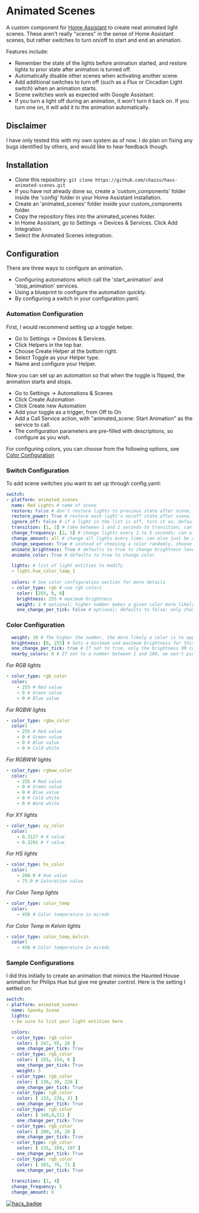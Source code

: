# Animated Scenes
A custom component for [Home Assistant](https://www.home-assistant.io/) to create neat animated light scenes. These aren't really "scenes" in the sense of Home Assistant scenes, but rather switches to turn on/off to start and end an animation.

Features include:
- Remember the state of the lights before animation started, and restore lights to prior state after animation is turned off.
- Automatically disable other scenes when activating another scene.
- Add additional switches to turn off (such as a Flux or Circadian Light switch) when an animation starts.
- Scene switches work as expected with Google Assistant.
- If you turn a light off during an animation, it won't turn it back on. If you turn one on, it will add it to the animation automatically.

## Disclaimer
I have only tested this with my own system as of now. I do plan on fixing any bugs identified by others, and would like to hear feedback though.

## Installation
- Clone this repository: `git clone https://github.com/chazzu/hass-animated-scenes.git`
- If you have not already done so, create a 'custom_components' folder inside the 'config' folder in your Home Assistant installation.
- Create an 'animated_scenes' folder inside your custom_components folder.
- Copy the repository files into the animated_scenes folder.
- In Home Assistant, go to Settings -> Devices & Services. Click Add Integration
- Select the Animated Scenes integration.

## Configuration 

There are three ways to configure an animation.

- Configuring automations which call the 'start_animation' and 'stop_animation' services.
- Using a blueprint to configure the automation quickly.
- By configuring a switch in your configuration.yaml.

### Automation Configuration

First, I would recommend setting up a toggle helper.

- Go to Settings -> Devices & Services. 
- Click Helpers in the top bar.
- Choose Create Helper at the bottom right.
- Select Toggle as your Helper type.
- Name and configure your Helper.

Now you can set up an automation so that when the toggle is flipped, the animation starts and stops.

- Go to Settings -> Automations & Scenes
- Click Create Automation
- Click Create new Automation
- Add your toggle as a trigger, from Off to On
- Add a Call Service action, with "animated_scene: Start Animation" as the service to call.
- The configuration parameters are pre-filled with descriptions, so configure as you wish.

For configuring colors, you can choose from the following options, see [Color Configuration](#color-configuration)


### Switch Configuration

To add scene switches you want to set up through config.yaml:

```yaml
switch:
- platform: animated_scenes
  name: Red Lights # name of scene
  restore: False # don't restore lights to previous state after scene, defaults to True
  restore_power: True # restore each light's on/off state after scene, defaults to False
  ignore_off: False # if a light in the list is off, turn it on. Defaults to True, meaning lights will be ignored if they are off.
  transition: [1, 2] # take between 1 and 2 seconds to transition; can also just be a number
  change_frequency: [2, 5] # change lights every 2 to 5 seconds; can also just be a number
  change_amount: all # change all lights every time; can also just be a number under 65,535 and under the number of lights in the scene
  change_sequence: True # instead of choosing a color randomly, choose in sequence
  animate_brightness: True # defaults to true to change brightness level
  animate_color: True # defaults to true to change color

  lights: # list of light entities to modify
  - light.hue_color_lamp_1
  
  colors: # See color configuration section for more details
  - color_type: rgb # use rgb colors
    color: [255, 0, 0]
    brightness: 255 # maximum brightness
    weight: 2 # optional; higher number makes a given color more likely to appear. Default is 10, so you can choose lower numbers to be less frequent
    one_change_per_tick: False # optional; defaults to false; only change color OR brightness on each tick, don't do both
```

### Color Configuration

```yaml
  weight: 10 # The higher the number, the more likely a color is to appear in the animation.
  brightness: [0, 255] # Sets a minimum and maximum brightness for this color group; can also just be a single number
  one_change_per_tick: true # If set to true, only the brightness OR color will change at one time
  nearby_colors: 0 # If set to a number between 1 and 100, we won't pick this color but will instead pick a 'nearby' color. This is useful for selecting, for example, a red and getting a series of lights of various shades of red. The number represents how 'far' from the original we might pick a color. This will only work for RGB, RGBW, and RGBWW
```

*For RGB lights*
```yaml
- color_type: rgb_color
  color:
    - 255 # Red value
    - 0 # Green value
    - 0 # Blue value
``` 

*For RGBW lights*
```yaml
- color_type: rgbw_color
  color:
    - 255 # Red value
    - 0 # Green value
    - 0 # Blue value
    - 0 # Cold white
``` 

*For RGBWW lights*
```yaml
- color_type: rgbww_color
  color:
    - 255 # Red value
    - 0 # Green value
    - 0 # Blue value
    - 0 # Cold white
    - 0 # Warm white
``` 

*For XY lights*
```yaml
- color_type: xy_color
  color:
    - 0.3127 # X value
    - 0.3291 # Y value
``` 

*For HS lights*
```yaml
- color_type: hs_color
  color:
    - 200.0 # Hue value
    - 75.0 # Saturation value
``` 

*For Color Temp lights*
```yaml
- color_type: color_temp
  color:
    - 450 # Color temperature in mireds
``` 

*For Color Temp in Kelvin lights*
```yaml
- color_type: color_temp_kelvin
  color:
    - 450 # Color temperature in mireds
``` 

### Sample Configurations
I did this initially to create an animation that mimics the Haunted House animation for Philips Hue but give me greater control. Here is the setting I settled on:

```yaml
switch:
- platform: animated_scenes
  name: Spooky Scene
  lights:
  - be sure to list your light entities here

  colors:
  - color_type: rgb_color
    color: [ 247, 95, 28 ]
    one_change_per_tick: True
  - color_type: rgb_color
    color: [ 255, 154, 0 ]
    one_change_per_tick: True
    weight: 5
  - color_type: rgb_color
    color: [ 136, 30, 228 ]
    one_change_per_tick: True
  - color_type: rgb_color
    color: [ 133, 226, 31 ]
    one_change_per_tick: True
  - color_type: rgb_color
    color: [ 148,0,211 ]
    one_change_per_tick: True
  - color_type: rgb_color
    color: [ 200, 10, 10 ]
    one_change_per_tick: True
  - color_type: rgb_color
    color: [ 135, 169, 107 ]
    one_change_per_tick: True
  - color_type: rgb_color
    color: [ 103, 76, 71 ]
    one_change_per_tick: True
    
  transition: [1, 4]
  change_frequency: 5
  change_amount: 6
```

[![hacs_badge](https://img.shields.io/badge/HACS-Custom-41BDF5.svg)](https://github.com/hacs/integration)
